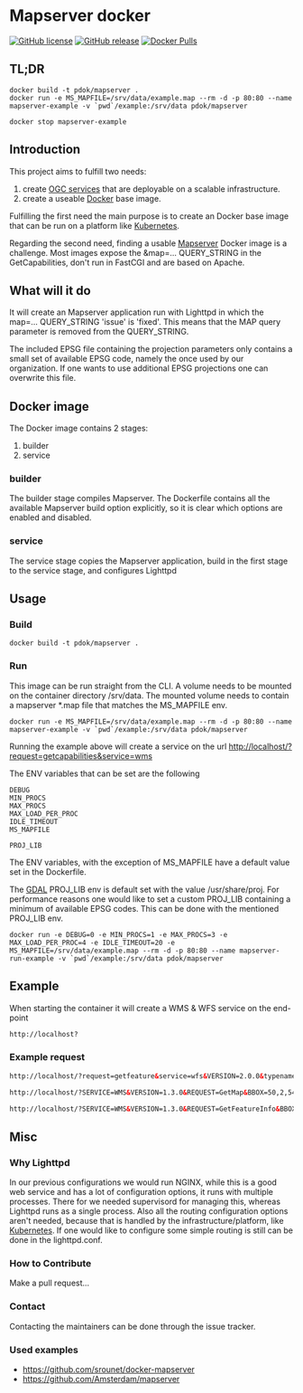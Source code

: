 # Mapserver docker

[![GitHub license](https://img.shields.io/github/license/PDOK/mapserver-docker)](https://github.com/PDOK/mapserver-docker/blob/master/LICENSE)
[![GitHub release](https://img.shields.io/github/release/PDOK/mapserver-docker.svg)](https://github.com/PDOK/mapserver-docker/releases)
[![Docker Pulls](https://img.shields.io/docker/pulls/pdok/mapserver.svg)](https://hub.docker.com/r/pdok/mapserver)

## TL;DR

```docker
docker build -t pdok/mapserver .
docker run -e MS_MAPFILE=/srv/data/example.map --rm -d -p 80:80 --name mapserver-example -v `pwd`/example:/srv/data pdok/mapserver

docker stop mapserver-example
```

## Introduction

This project aims to fulfill two needs:

1. create [OGC services](http://www.opengeospatial.org/standards) that are deployable on a scalable infrastructure.
2. create a useable [Docker](https://www.docker.com) base image.

Fulfilling the first need the main purpose is to create an Docker base image that can be run on a platform like [Kubernetes](https://kubernetes.io/).

Regarding the second need, finding a usable [Mapserver](https://github.com/mapserver/mapserver) Docker image is a challenge. Most images expose the &map=... QUERY_STRING in the GetCapabilities, don't run in FastCGI and are based on Apache.

## What will it do

It will create an Mapserver application run with Lighttpd in which the map=... QUERY_STRING 'issue' is 'fixed'. This means that the MAP query parameter is removed from the QUERY_STRING.

The included EPSG file containing the projection parameters only contains a small set of available EPSG code, namely the once used by our organization. If one wants to use additional EPSG projections one can overwrite this file.

## Docker image

The Docker image contains 2 stages:

1. builder
2. service

### builder

The builder stage compiles Mapserver. The Dockerfile contains all the available Mapserver build option explicitly, so it is clear which options are enabled and disabled.

### service

The service stage copies the Mapserver application, build in the first stage to the service stage, and configures Lighttpd

## Usage

### Build

```docker
docker build -t pdok/mapserver .
```

### Run

This image can be run straight from the CLI. A  volume needs to be mounted on the container directory /srv/data. The mounted volume needs to contain a mapserver *.map file that matches the MS_MAPFILE env.

```docker
docker run -e MS_MAPFILE=/srv/data/example.map --rm -d -p 80:80 --name mapserver-example -v `pwd`/example:/srv/data pdok/mapserver
```

Running the example above will create a service on the url <http://localhost/?request=getcapabilities&service=wms>

The ENV variables that can be set are the following

```env
DEBUG
MIN_PROCS
MAX_PROCS
MAX_LOAD_PER_PROC
IDLE_TIMEOUT
MS_MAPFILE

PROJ_LIB
```

The ENV variables, with the exception of MS_MAPFILE have a default value set in the Dockerfile.

The [GDAL](https://gdal.org/) PROJ_LIB env is default set with the value /usr/share/proj. For performance reasons one would like to set a custom PROJ_LIB containing a minimum of available EPSG codes. This can be done with the mentioned PROJ_LIB env.

```docker
docker run -e DEBUG=0 -e MIN_PROCS=1 -e MAX_PROCS=3 -e MAX_LOAD_PER_PROC=4 -e IDLE_TIMEOUT=20 -e MS_MAPFILE=/srv/data/example.map --rm -d -p 80:80 --name mapserver-run-example -v `pwd`/example:/srv/data pdok/mapserver
```

## Example

When starting the container it will create a WMS & WFS service on the end-point

```html
http://localhost?
```

### Example request

```html
http://localhost/?request=getfeature&service=wfs&VERSION=2.0.0&typename=example:example&count=1
```

```html
http://localhost/?SERVICE=WMS&VERSION=1.3.0&REQUEST=GetMap&BBOX=50,2,54,9&CRS=EPSG:4326&WIDTH=905&HEIGHT=517&LAYERS=example&STYLES=&FORMAT=image/png&DPI=96&MAP_RESOLUTION=96&FORMAT_OPTIONS=dpi:96&TRANSPARENT=TRUE
```

```html
http://localhost/?SERVICE=WMS&VERSION=1.3.0&REQUEST=GetFeatureInfo&BBOX=48.9306039592783506,0.48758765231731171,55.46504193821721884,12.33319204541738756&CRS=EPSG:4326&WIDTH=1530&HEIGHT=844&LAYERS=example&STYLES=&FORMAT=image/png&QUERY_LAYERS=example&INFO_FORMAT=text/html&I=389&J=537&FEATURE_COUNT=10
```

## Misc

### Why Lighttpd

In our previous configurations we would run NGINX, while this is a good web service and has a lot of configuration options, it runs with multiple processes. There for we needed supervisord for managing this, whereas Lighttpd runs as a single process. Also all the routing configuration options aren't needed, because that is handled by the infrastructure/platform, like [Kubernetes](https://kubernetes.io/). If one would like to configure some simple routing is still can be done in the lighttpd.conf.

### How to Contribute

Make a pull request...

### Contact

Contacting the maintainers can be done through the issue tracker.

### Used examples

* <https://github.com/srounet/docker-mapserver>
* <https://github.com/Amsterdam/mapserver>
